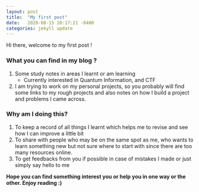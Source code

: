 ```yaml
---
layout: post
title:  "My first post"
date:   2020-08-15 10:17:21 -0400
categories: jekyll update
---
```

Hi there, welcome to my first post !

### What you can find in my blog ?
1. Some study notes in areas I learnt or am learning 
	- Currently interested in Quantum Information, and CTF
2. I am trying to work on my personal projects, so you probably will find some links to my rough projects and also notes on how I build a project and problems I came across. 


### Why am I doing this?
1. To keep a record of all things I learnt which helps me to revise and see how I can improve a little bit 
2. To share with people who may be on the same spot as me, who wants to learn something new but not sure where to start with since there are too many resources online.
3. To get feedbacks from you if possible in case of mistakes I made or just simply say hello to me

**Hope you can find something interest you or help you in one way or the other. 
Enjoy reading :)**